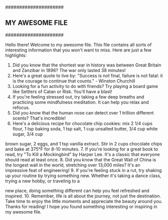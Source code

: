 #####################
## MY AWESOME FILE ##
#####################

Hello there! Welcome to my awesome file. This file contains all sorts of interesting information that you won't want to miss. Here are just a few highlights:
1. Did you know that the shortest war in history was between Great Britain and Zanzibar in 1896? The war only lasted 38 minutes!
2. Here's a great quote to live by: "Success is not final, failure is not fatal: it is the courage to continue that counts." - Winston Churchill
3. Looking for a fun activity to do with friends? Try playing a board game like Settlers of Catan or Risk. You'll have a blast!
4. If you're feeling stressed out, try taking a few deep breaths and practicing some mindfulness meditation. It can help you relax and refocus.
5. Did you know that the human nose can detect over 1 trillion different scents? That's incredible!
6. Here's a delicious recipe for chocolate chip cookies: mix 2 1/4 cups flour, 1 tsp baking soda, 1 tsp salt, 1 cup unsalted butter, 3/4 cup white sugar, 3/4 cup 

brown sugar, 2 eggs, and 1 tsp vanilla extract. Stir in 2 cups chocolate chips and bake at 375°F for 8-10 minutes.
7. If you're looking for a great book to read, try "To Kill a Mockingbird" by Harper Lee. It's a classic that everyone should read at least once.
8. Did you know that the Great Wall of China is the longest wall in the world, stretching over 13,000 miles? It's an impressive feat of engineering!
9. If you're feeling stuck in a rut, try shaking up your routine by trying something new. Whether it's taking a dance class, trying a new hobby, or traveling to a 

new place, doing something different can help you feel refreshed and inspired.
10. Remember, life is all about the journey, not just the destination. Take time to enjoy the little moments and appreciate the beauty around you.
Thanks for reading! I hope you found something interesting or inspiring in my awesome file.
